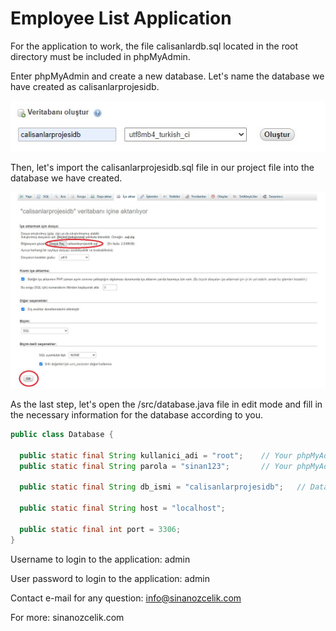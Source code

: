 # Employee List Application

For the application to work, the file calisanlardb.sql located in the root directory must be included in phpMyAdmin.

Enter phpMyAdmin and create a new database. Let's name the database we have created as calisanlarprojesidb.

![sinanozcelik.com](1.jpg)

Then, let's import the calisanlarprojesidb.sql file in our project file into the database we have created.

![sinanozcelik.com](2.jpg)

As the last step, let's open the /src/database.java file in edit mode and fill in the necessary information for the database according to you.

```java
public class Database {

  public static final String kullanici_adi = "root";    // Your phpMyAdmin username
  public static final String parola = "sinan123";       // Your phpMyAdmin password

  public static final String db_ismi = "calisanlarprojesidb";   // Database name

  public static final String host = "localhost";

  public static final int port = 3306;
}

```

Username to login to the application: admin

User password to login to the application: admin

Contact e-mail for any question: info@sinanozcelik.com

For more: sinanozcelik.com